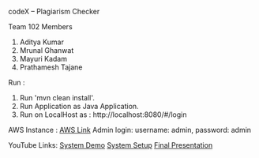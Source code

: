 codeX – Plagiarism Checker

Team 102 Members
1.	Aditya Kumar
2.	Mrunal Ghanwat
3.	Mayuri Kadam
4.	Prathamesh Tajane

Run :
1.	Run 'mvn clean install'.
2.	Run Application as Java Application.
3.	Run on LocalHost as : http://localhost:8080/#/login

AWS Instance : [AWS Link](http://codex.us-east-1.elasticbeanstalk.com/#/)
Admin login: username: admin, password: admin

YouTube Links:
[System Demo](https://youtu.be/eq6ZC2DUK5A)
[System Setup](https://youtu.be/p7xvuYc9SDE)
[Final Presentation](https://youtu.be/fvtpaiv4crE)

